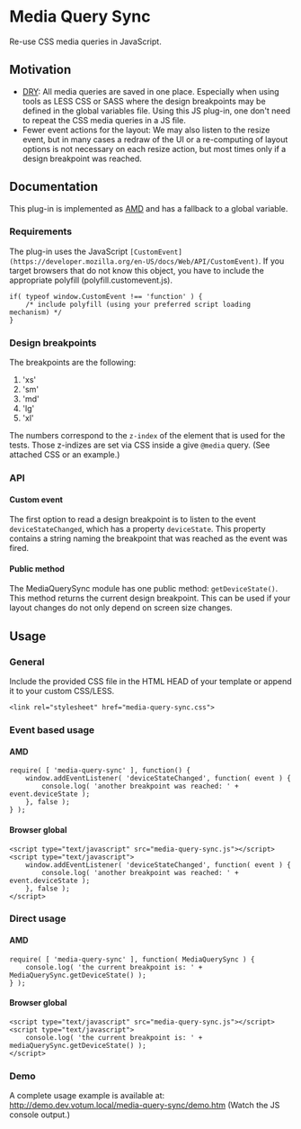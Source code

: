 # Media Query Sync

Re-use CSS media queries in JavaScript.

## Motivation

- [DRY](https://en.wikipedia.org/wiki/Don't_repeat_yourself): All media queries are saved in one place. Especially when using tools as LESS CSS or SASS where the design breakpoints may be defined in the global variables file. Using this JS plug-in, one don't need to repeat the CSS media queries in a JS file.
- Fewer event actions for the layout: We may also listen to the resize event, but in many cases a redraw of the UI or a re-computing of layout options is not necessary on each resize action, but most times only if a design breakpoint was reached.

## Documentation

This plug-in is implemented as [AMD](https://github.com/amdjs/amdjs-api/wiki) and has a fallback to a global variable.

### Requirements

The plug-in uses the JavaScript `[CustomEvent](https://developer.mozilla.org/en-US/docs/Web/API/CustomEvent)`. If you target browsers that do not know this object, you have to include the appropriate polyfill (polyfill.customevent.js).

    if( typeof window.CustomEvent !== 'function' ) {
        /* include polyfill (using your preferred script loading mechanism) */
    }

### Design breakpoints

The breakpoints are the following:

1. 'xs'
2. 'sm'
3. 'md'
4. 'lg'
5. 'xl'

The numbers correspond to the `z-index`  of the element that is used for the tests. Those z-indizes are set via CSS inside a give `@media` query. (See attached CSS or an example.)

### API

#### Custom event

The first option to read a design breakpoint is to listen to the event `deviceStateChanged`, which has a property `deviceState`. This property contains a string naming the breakpoint that was reached as the event was fired.

#### Public method

The MediaQuerySync module has one public method: `getDeviceState()`. This method returns the current design breakpoint. This can be used if your layout changes do not only depend on screen size changes.

## Usage

### General

Include the provided CSS file in the HTML HEAD of your template or append it to your custom CSS/LESS.

    <link rel="stylesheet" href="media-query-sync.css">

### Event based usage

#### AMD

    require( [ 'media-query-sync' ], function() {
        window.addEventListener( 'deviceStateChanged', function( event ) {
            console.log( 'another breakpoint was reached: ' + event.deviceState );
        }, false );
    } );

#### Browser global

    <script type="text/javascript" src="media-query-sync.js"></script>
    <script type="text/javascript">
        window.addEventListener( 'deviceStateChanged', function( event ) {
            console.log( 'another breakpoint was reached: ' + event.deviceState );
        }, false );
    </script>

### Direct usage

#### AMD

    require( [ 'media-query-sync' ], function( MediaQuerySync ) {
        console.log( 'the current breakpoint is: ' + MediaQuerySync.getDeviceState() );
    } );

#### Browser global

    <script type="text/javascript" src="media-query-sync.js"></script>
    <script type="text/javascript">
        console.log( 'the current breakpoint is: ' + mediaQuerySync.getDeviceState() );
    </script>


### Demo

A complete usage example is available at: http://demo.dev.votum.local/media-query-sync/demo.htm (Watch the JS console output.)

